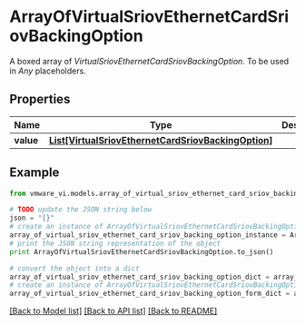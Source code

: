 # ArrayOfVirtualSriovEthernetCardSriovBackingOption

A boxed array of *VirtualSriovEthernetCardSriovBackingOption*. To be used in *Any* placeholders. 

## Properties
Name | Type | Description | Notes
------------ | ------------- | ------------- | -------------
**value** | [**List[VirtualSriovEthernetCardSriovBackingOption]**](VirtualSriovEthernetCardSriovBackingOption.md) |  | 

## Example

```python
from vmware_vi.models.array_of_virtual_sriov_ethernet_card_sriov_backing_option import ArrayOfVirtualSriovEthernetCardSriovBackingOption

# TODO update the JSON string below
json = "{}"
# create an instance of ArrayOfVirtualSriovEthernetCardSriovBackingOption from a JSON string
array_of_virtual_sriov_ethernet_card_sriov_backing_option_instance = ArrayOfVirtualSriovEthernetCardSriovBackingOption.from_json(json)
# print the JSON string representation of the object
print ArrayOfVirtualSriovEthernetCardSriovBackingOption.to_json()

# convert the object into a dict
array_of_virtual_sriov_ethernet_card_sriov_backing_option_dict = array_of_virtual_sriov_ethernet_card_sriov_backing_option_instance.to_dict()
# create an instance of ArrayOfVirtualSriovEthernetCardSriovBackingOption from a dict
array_of_virtual_sriov_ethernet_card_sriov_backing_option_form_dict = array_of_virtual_sriov_ethernet_card_sriov_backing_option.from_dict(array_of_virtual_sriov_ethernet_card_sriov_backing_option_dict)
```
[[Back to Model list]](../README.md#documentation-for-models) [[Back to API list]](../README.md#documentation-for-api-endpoints) [[Back to README]](../README.md)


